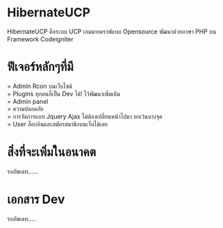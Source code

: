 HibernateUCP
============

HibernateUCP คือระบบ UCP เกมมายคราฟแบบ Opensource พัฒนาด้วยภาษา PHP บน Framework Codeigniter

ฟีเจอร์หลักๆที่มี
============
= Admin Rcon บนเว็บไซต์<br>
= Plugins ทุกคนก็เป็น Dev ได้! ไว้พัฒนาเพิ่มเติม<br>
= Admin panel<br>
= ความปลอดภัย<br>
= การจัดการแบบ Jquery Ajax ไม่ต้องเปลี่ยนหน้าไปมา ยกเว้นบางจุด<br>
= User ล็อกอินและสมัครสมาชิกบนเว็บได้เลย<br>

สิ่งที่จะเพิ่มในอนาคต
============

รออัพเดท......

เอกสาร Dev
============

รออัพเดท.....
